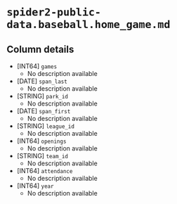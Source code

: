 # `spider2-public-data.baseball.home_game.md`

## Column details

* [INT64]    `games`
  - No description available
* [DATE]    `span_last`
  - No description available
* [STRING]    `park_id`
  - No description available
* [DATE]    `span_first`
  - No description available
* [STRING]    `league_id`
  - No description available
* [INT64]    `openings`
  - No description available
* [STRING]    `team_id`
  - No description available
* [INT64]    `attendance`
  - No description available
* [INT64]    `year`
  - No description available

